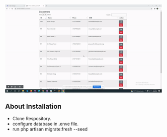<p align="center">
	<a href="https://codepopular.com" target="_blank"><img src="preview.gif"></a>
</p>


## About Installation


- Clone Respository.
- configure database in .enve file.
- run php artisan migrate:fresh --seed


